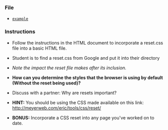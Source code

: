 ### File

* [`example`](Unsolved/example.html)

### Instructions

* Follow the instructions in the HTML document to incorporate a reset.css file into a basic HTML file.

* Student is to find a reset.css from Google and put it into their directory

* _Note the impact the reset file makes after its inclusion._

* **How can you determine the styles that the browser is using by default (Without the reset being used)?**

* Discuss with a partner: Why are resets important? 

* **HINT:** You should be using the CSS made available on this link: <http://meyerweb.com/eric/tools/css/reset/>

* **BONUS:** Incorporate a CSS reset into any page you've worked on to date.
